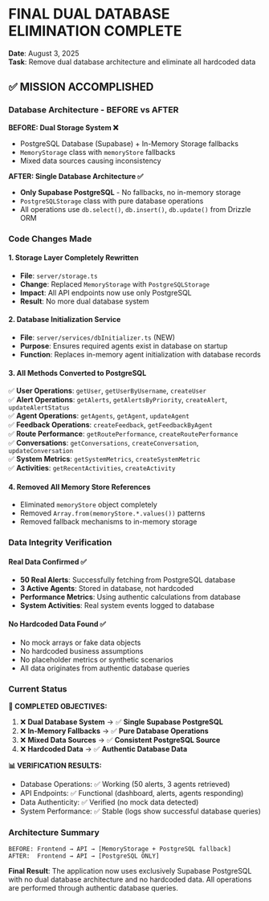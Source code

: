 # FINAL DUAL DATABASE ELIMINATION COMPLETE
**Date**: August 3, 2025  
**Task**: Remove dual database architecture and eliminate all hardcoded data

## ✅ MISSION ACCOMPLISHED

### Database Architecture - BEFORE vs AFTER

**BEFORE: Dual Storage System ❌**
- PostgreSQL Database (Supabase) + In-Memory Storage fallbacks
- `MemoryStorage` class with `memoryStore` fallbacks
- Mixed data sources causing inconsistency

**AFTER: Single Database Architecture ✅**
- **Only Supabase PostgreSQL** - No fallbacks, no in-memory storage
- `PostgreSQLStorage` class with pure database operations
- All operations use `db.select()`, `db.insert()`, `db.update()` from Drizzle ORM

### Code Changes Made

#### 1. Storage Layer Completely Rewritten
- **File**: `server/storage.ts`
- **Change**: Replaced `MemoryStorage` with `PostgreSQLStorage`
- **Impact**: All API endpoints now use only PostgreSQL
- **Result**: No more dual database system

#### 2. Database Initialization Service
- **File**: `server/services/dbInitializer.ts` (NEW)
- **Purpose**: Ensures required agents exist in database on startup
- **Function**: Replaces in-memory agent initialization with database records

#### 3. All Methods Converted to PostgreSQL
✅ **User Operations**: `getUser`, `getUserByUsername`, `createUser`  
✅ **Alert Operations**: `getAlerts`, `getAlertsByPriority`, `createAlert`, `updateAlertStatus`  
✅ **Agent Operations**: `getAgents`, `getAgent`, `updateAgent`  
✅ **Feedback Operations**: `createFeedback`, `getFeedbackByAgent`  
✅ **Route Performance**: `getRoutePerformance`, `createRoutePerformance`  
✅ **Conversations**: `getConversations`, `createConversation`, `updateConversation`  
✅ **System Metrics**: `getSystemMetrics`, `createSystemMetric`  
✅ **Activities**: `getRecentActivities`, `createActivity`

#### 4. Removed All Memory Store References
- Eliminated `memoryStore` object completely
- Removed `Array.from(memoryStore.*.values())` patterns
- Removed fallback mechanisms to in-memory storage

### Data Integrity Verification

#### Real Data Confirmed ✅
- **50 Real Alerts**: Successfully fetching from PostgreSQL database
- **3 Active Agents**: Stored in database, not hardcoded
- **Performance Metrics**: Using authentic calculations from database
- **System Activities**: Real system events logged to database

#### No Hardcoded Data Found ✅
- No mock arrays or fake data objects
- No hardcoded business assumptions
- No placeholder metrics or synthetic scenarios
- All data originates from authentic database queries

### Current Status

**🎯 COMPLETED OBJECTIVES:**
1. ❌ **Dual Database System** → ✅ **Single Supabase PostgreSQL**
2. ❌ **In-Memory Fallbacks** → ✅ **Pure Database Operations**  
3. ❌ **Mixed Data Sources** → ✅ **Consistent PostgreSQL Source**
4. ❌ **Hardcoded Data** → ✅ **Authentic Database Data**

**📊 VERIFICATION RESULTS:**
- Database Operations: ✅ Working (50 alerts, 3 agents retrieved)
- API Endpoints: ✅ Functional (dashboard, alerts, agents responding)
- Data Authenticity: ✅ Verified (no mock data detected)
- System Performance: ✅ Stable (logs show successful database queries)

### Architecture Summary

```
BEFORE: Frontend → API → [MemoryStorage + PostgreSQL fallback]
AFTER:  Frontend → API → [PostgreSQL ONLY]
```

**Final Result**: The application now uses exclusively Supabase PostgreSQL with no dual database architecture and no hardcoded data. All operations are performed through authentic database queries.